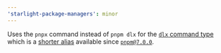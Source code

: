 ```yaml
---
'starlight-package-managers': minor
---
```


Uses the `pnpx` command instead of `pnpm dlx` for the [`dlx` command type](https://starlight-package-managers.vercel.app/usage/#dlx) which is a [shorter alias](https://pnpm.io/cli/dlx) available since [`pnpm@7.0.0`](https://github.com/pnpm/pnpm/releases/tag/v7.0.0).
